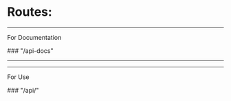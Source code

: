 <h1>Routes:</h1>

<hr>
<p>For Documentation</p>
 ### "/api-docs"
<hr>

<hr>
<p>For Use</p>
 ### "/api/"

